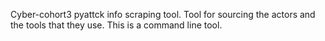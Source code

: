 Cyber-cohort3 pyattck info scraping tool.  Tool for sourcing the actors and the tools that they use.
This is a command line tool.
